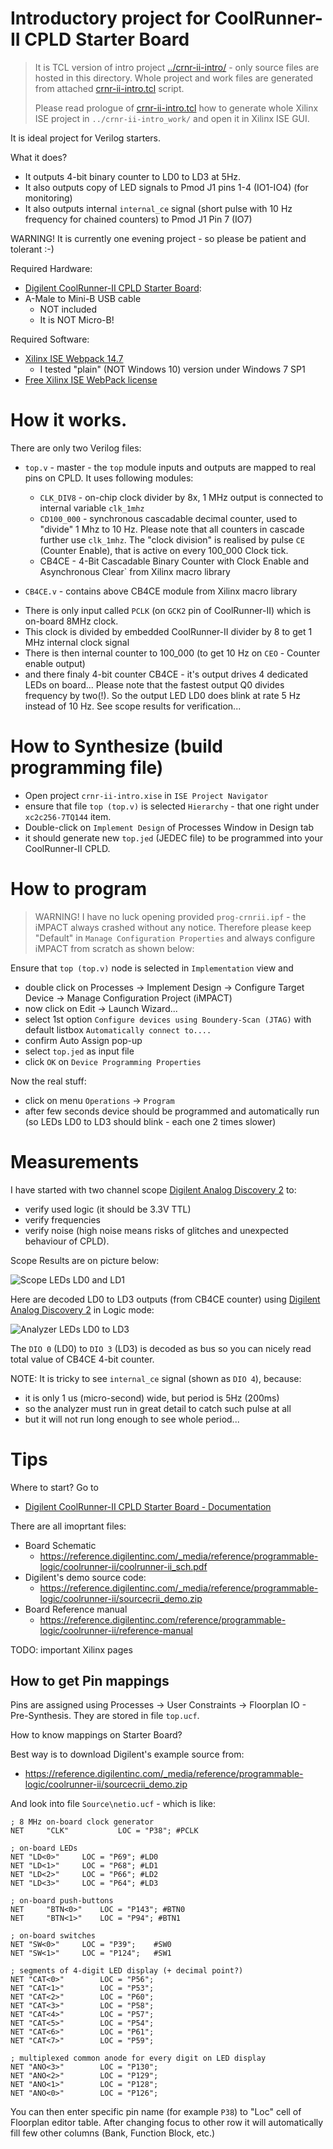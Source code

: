 # Introductory project for CoolRunner-II CPLD Starter Board

> It is TCL version of intro project [../crnr-ii-intro/](../crnr-ii-intro/) - only source files
> are hosted in this directory. Whole project and work files are generated from attached
> [crnr-ii-intro.tcl](crnr-ii-intro.tcl) script.
>
> Please read prologue of [crnr-ii-intro.tcl](crnr-ii-intro.tcl) how to generate whole
> Xilinx ISE project in `../crnr-ii-intro_work/` and open it in Xilinx ISE GUI.

It is ideal project for Verilog starters.

What it does?
- It outputs 4-bit binary counter to LD0 to LD3 at 5Hz.
- It also outputs copy of LED signals to Pmod J1 pins 1-4 (IO1-IO4)
  (for monitoring)
- It also outputs internal `internal_ce` signal 
  (short pulse with 10 Hz frequency for chained counters) to
  Pmod J1 Pin 7 (IO7)

WARNING! It is currently one evening project - so please
be patient and tolerant :-)

Required Hardware:

* [Digilent CoolRunner-II CPLD Starter Board][Digilent CoolRunner-II CPLD Starter Board]:
* A-Male to Mini-B USB cable
  - NOT included
  - It is NOT Micro-B!

Required Software:
* [Xilinx ISE Webpack 14.7][Xilinx ISE Webpack 14.7]
  - I tested "plain" (NOT Windows 10) version under Windows 7 SP1
* [Free Xilinx ISE WebPack license][Free Xilinx ISE WebPack license]

# How it works.

There are only two Verilog files:
- `top.v` - master - the `top` module inputs and outputs are mapped
  to real pins on CPLD. It uses following modules:
  - `CLK_DIV8` - on-chip clock divider by 8x, 1 MHz output is connected
     to internal variable `clk_1mhz`
  - `CD100_000` - synchronous cascadable decimal counter, used to
     "divide" 1 Mhz to 10 Hz. Please note that all counters in cascade
     further use `clk_1mhz`. The "clock division" is realised by
     pulse `CE` (Counter Enable), that is active on every 100_000 Clock
     tick.
   - CB4CE - 4-Bit Cascadable Binary Counter with Clock Enable and Asynchronous Clear` from Xilinx macro library

-  `CB4CE.v` - contains above CB4CE module from Xilinx macro library


* There is only input called `PCLK` (on `GCK2` pin of CoolRunner-II)
  which is on-board 8MHz clock.
* This clock is divided by embedded CoolRunner-II divider by 8 to get
  1 MHz internal clock signal 
* There is then internal counter to 100_000 (to get 10 Hz on `CEO` - Counter
  enable output)
* and there finaly 4-bit counter CB4CE - it's output drives 4 dedicated
  LEDs on board... Please note that the fastest output Q0 divides frequency
  by two(!). So the output LED LD0 does blink at rate 5 Hz instead of 10 Hz.
  See scope results for verification...

# How to Synthesize (build programming file)

* Open project `crnr-ii-intro.xise` in `ISE Project Navigator`
* ensure that file `top (top.v)` is selected `Hierarchy` - that
  one right under `xc2c256-7TQ144` item.
* Double-click on `Implement Design` of Processes Window in Design tab
* it should generate new `top.jed` (JEDEC file) to be programmed
  into your CoolRunner-II CPLD.

# How to program

> WARNING! I have no luck opening provided `prog-crnrii.ipf` - the
> iMPACT always crashed without any notice. Therefore please keep
> "Default" in `Manage Configuration Properties` and always
> configure iMPACT from scratch as shown below:

Ensure that `top (top.v)` node is selected in `Implementation` view and
* double click on Processes -> Implement Design -> Configure Target
  Device -> Manage Configuration Project (iMPACT)
* now click on Edit -> Launch Wizard...
* select 1st option `Configure devices using Boundery-Scan (JTAG)`
  with default listbox `Automatically connect to....`
* confirm Auto Assign pop-up
* select `top.jed` as input file
* click `OK` on `Device Programming Properties`

Now the real stuff:
* click on menu `Operations` -> `Program`
* after few seconds device should be programmed and automatically run
  (so LEDs LD0 to LD3 should blink - each one 2 times slower)

# Measurements

I have started with two channel
scope [Digilent Analog Discovery 2][Digilent Analog Discovery 2]
to:
- verify used logic (it should be 3.3V TTL)
- verify frequencies
- verify noise (high noise means risks of glitches and unexpected
  behaviour of CPLD).

Scope Results are on picture below:

![Scope LEDs LD0 and LD1](https://raw.githubusercontent.com/hpaluch/crnr-ii-intro/master/assets/scope-ld0-ld1.png)

Here are decoded LD0 to LD3 outputs (from CB4CE counter)
using [Digilent Analog Discovery 2][Digilent Analog Discovery 2] in
Logic mode:

![Analyzer LEDs LD0 to LD3](https://raw.githubusercontent.com/hpaluch/crnr-ii-intro/master/assets/analyzer-ld0-ld3.png)

The `DIO 0` (LD0) to `DIO 3` (LD3) is decoded as bus so you can nicely read
total value of CB4CE 4-bit counter.

NOTE: It is tricky to see `internal_ce` signal (shown as `DIO 4`), because:
- it is only 1 us (micro-second) wide, but period is 5Hz (200ms)
- so the analyzer must run in great detail to catch such pulse at all
- but it will not run long enough to see whole period...


# Tips

Where to start? Go to
 - [Digilent CoolRunner-II CPLD Starter Board - Documentation][Digilent CoolRunner-II CPLD Starter Board Support]

There are all imoprtant files:
- Board Schematic
  - https://reference.digilentinc.com/_media/reference/programmable-logic/coolrunner-ii/coolrunner-ii_sch.pdf
- Digilent's demo source code:
  - https://reference.digilentinc.com/_media/reference/programmable-logic/coolrunner-ii/sourcecrii_demo.zip
- Board Reference manual
  - https://reference.digilentinc.com/reference/programmable-logic/coolrunner-ii/reference-manual

TODO: important Xilinx pages

## How to get Pin mappings

Pins are assigned using Processes -> User Constraints -> Floorplan
IO - Pre-Synthesis. They are stored in file `top.ucf`.

How to know mappings on Starter Board?

Best way is to download Digilent's example source from:
- https://reference.digilentinc.com/_media/reference/programmable-logic/coolrunner-ii/sourcecrii_demo.zip

And look into file `Source\netio.ucf` - which is like:

```
; 8 MHz on-board clock generator
NET 	"CLK"			LOC = "P38"; #PCLK

; on-board LEDs
NET	"LD<0>"		LOC = "P69"; #LD0
NET	"LD<1>"		LOC = "P68"; #LD1
NET	"LD<2>"		LOC = "P66"; #LD2
NET	"LD<3>"		LOC = "P64"; #LD3

; on-board push-buttons
NET 	"BTN<0>" 	LOC = "P143"; #BTN0
NET 	"BTN<1>" 	LOC = "P94"; #BTN1

; on-board switches
NET	"SW<0>"		LOC = "P39";	#SW0
NET	"SW<1>"		LOC = "P124";	#SW1

; segments of 4-digit LED display (+ decimal point?)
NET	"CAT<0>"		LOC = "P56";
NET	"CAT<1>"		LOC = "P53";
NET	"CAT<2>"		LOC = "P60";
NET	"CAT<3>"		LOC = "P58";
NET	"CAT<4>"		LOC = "P57";
NET	"CAT<5>"		LOC = "P54";
NET	"CAT<6>"		LOC = "P61";
NET	"CAT<7>"		LOC = "P59";

; multiplexed common anode for every digit on LED display
NET	"ANO<3>"		LOC = "P130";
NET	"ANO<2>"		LOC = "P129";
NET	"ANO<1>"		LOC = "P128";
NET	"ANO<0>"		LOC = "P126";
```

You can then  enter specific pin name (for example `P38`)
to "Loc" cell of Floorplan editor table. After changing focus
to other row it will automatically fill few other columns (Bank, Function
Block, etc.)

[Free Xilinx ISE WebPack license]: https://www.xilinx.com/support/licensing_solution_center.html
[Xilinx ISE Webpack 14.7]: https://www.xilinx.com/support/download/index.html/content/xilinx/en/downloadNav/vivado-design-tools/archive-ise.html
[Digilent CoolRunner-II CPLD Starter Board]: https://store.digilentinc.com/coolrunner-ii-cpld-starter-board-limited-time/
[Digilent CoolRunner-II CPLD Starter Board Support]: https://reference.digilentinc.com/reference/programmable-logic/coolrunner-ii/start?redirect=1
[Digilent Analog Discovery 2]: https://store.digilentinc.com/analog-discovery-2-100msps-usb-oscilloscope-logic-analyzer-and-variable-power-supply/
